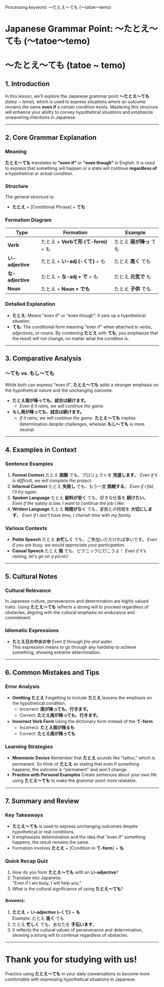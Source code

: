 Processing keyword: ～たとえ～ても (〜tatoe〜temo)
# Japanese Grammar Point: ～たとえ～ても (〜tatoe〜temo)
# ～たとえ～ても (tatoe ~ temo)
## 1. Introduction
In this lesson, we'll explore the Japanese grammar point **～たとえ～ても** (*tatoe ~ temo*), which is used to express situations where an outcome remains the same **even if** a certain condition exists. Mastering this structure will enhance your ability to convey hypothetical situations and emphasize unwavering intentions in Japanese.

---
## 2. Core Grammar Explanation
### Meaning
**たとえ～ても** translates to **"even if"** or **"even though"** in English. It is used to express that something will happen or a state will continue **regardless of** a hypothetical or actual condition.
### Structure
The general structure is:
- **たとえ** + [Conditional Phrase] + **ても**
### Formation Diagram
| **Type**        | **Formation**                               | **Example**                        |
|-----------------|---------------------------------------------|------------------------------------|
| **Verb**        | たとえ + **Verbて形 (て-form)** + も          | たとえ **雨が降っ** ても            |
| **い-adjective**| たとえ + **い-adj (-くて)** + も             | たとえ **高く** ても                |
| **な-adjective**| たとえ + **な-adj + で** + も                | たとえ **元気で** も                |
| **Noun**        | たとえ + **Noun + でも**                    | たとえ **子供** でも                |
### Detailed Explanation
- **たとえ**: Means "even if" or "even though". It sets up a hypothetical situation.
- **ても**: The conditional form meaning "even if" when attached to verbs, adjectives, or nouns.
By combining **たとえ** with **ても**, you emphasize that the result will not change, no matter what the condition is.
---
## 3. Comparative Analysis
### ～ても vs. もし～ても
While both can express "even if", **たとえ～ても** adds a stronger emphasis on the hypothetical nature and the unchanging outcome.
- **たとえ雨が降っても、試合は続けます。**
  - *Even if it rains, we will continue the game.*
- **もし雨が降っても、試合は続けます。**
  - *If it rains, we will continue the game.*
**たとえ～ても** implies determination despite challenges, whereas **もし～ても** is more neutral.
---
## 4. Examples in Context
### Sentence Examples
1. **Formal Context**
   たとえ **困難** でも、プロジェクトを **完遂します**。
   *Even if it is difficult, we will complete the project.*
2. **Informal Context**
   たとえ **失敗し** ても、もう一度 **挑戦する**。
   *Even if I fail, I'll try again.*
3. **Spoken Language**
   たとえ **給料が安く** ても、好きな仕事を **続けたい**。
   *Even if the salary is low, I want to continue the job I like.*
4. **Written Language**
   たとえ **時間がなく** ても、家族との時間を **大切にします**。
   *Even if I don't have time, I cherish time with my family.*
### Various Contexts
- **Polite Speech**
  たとえ **お忙しく** ても、ご参加いただければ幸いです。
  *Even if you are busy, we would appreciate your participation.*
- **Casual Speech**
  たとえ **雨** でも、ピクニックに行こうよ！
  *Even if it's raining, let's go on a picnic!*
---
## 5. Cultural Notes
### Cultural Relevance
In Japanese culture, perseverance and determination are highly valued traits. Using **たとえ～ても** reflects a strong will to proceed regardless of obstacles, aligning with the cultural emphasis on endurance and commitment.
### Idiomatic Expressions
- **たとえ日の中水の中**
  *Even if through fire and water*  
  This expression means to go through any hardship to achieve something, showing extreme determination.
---
## 6. Common Mistakes and Tips
### Error Analysis
- **Omitting たとえ**
  Forgetting to include **たとえ** lessens the emphasis on the hypothetical condition.
  - Incorrect: **雨が降っても、行きます。**
  - Correct: **たとえ雨が降っても、行きます。**
- **Incorrect Verb Form**
  Using the dictionary form instead of the **て-form**.
  - Incorrect: **たとえ雨が降るも**
  - Correct: **たとえ雨が降っても**
### Learning Strategies
- **Mnemonic Device**
  Remember that **たとえ** sounds like "tattoo," which is permanent. So think of **たとえ** as stating that even if something happens, the outcome is "permanent" and won't change.
- **Practice with Personal Examples**
  Create sentences about your own life using **たとえ～ても** to make the grammar point more relatable.
---
## 7. Summary and Review
### Key Takeaways
- **たとえ～ても** is used to express unchanging outcomes despite hypothetical or real conditions.
- It emphasizes determination and the idea that "even if" something happens, the result remains the same.
- Formation involves **たとえ** + [Condition in **て-form**] + **も**.
### Quick Recap Quiz
1. How do you form **たとえ～ても** with an **い-adjective**?
2. Translate into Japanese:  
   "Even if I am busy, I will help you."
3. What is the cultural significance of using **たとえ～ても**?
#### Answers:
1. **たとえ** + **い-adjective (–くて)** + **も**  
   Example: たとえ **高く** ても
2. たとえ **忙しく** ても、あなたを **手伝います**。
3. It reflects the cultural values of perseverance and determination, showing a strong will to continue regardless of obstacles.
---
# Thank you for studying with us!
Practice using **たとえ～ても** in your daily conversations to become more comfortable with expressing hypothetical situations in Japanese.
